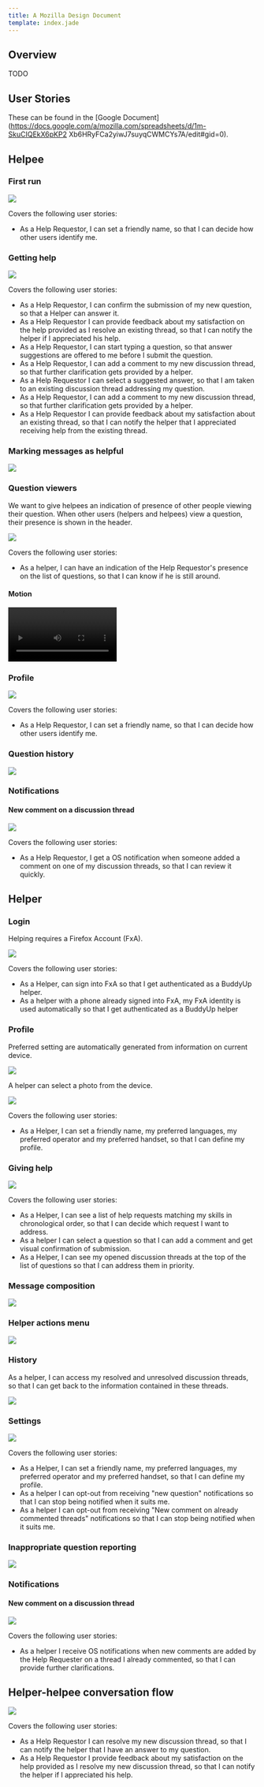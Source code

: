 ```yaml
---
title: A Mozilla Design Document
template: index.jade
---
```


## Overview

TODO

## User Stories

These can be found in the [Google
Document](https://docs.google.com/a/mozilla.com/spreadsheets/d/1m-SkuCIQEkX6pKP2
Xb6HRyFCa2yiwJ7suyqCWMCYs7A/edit#gid=0).

## Helpee

### First run

[![](images/spec/helpee-first-run.png)](images/spec/helpee-first-run.png)

Covers the following user stories:

* As a Help Requestor, I can set a friendly name, so that I can decide how other users identify me.


### Getting help

[![](images/spec/helpee.png)](images/spec/helpee.png)

Covers the following user stories:

* As a Help Requestor, I can confirm the submission of my new question, so that
a Helper can answer it.
* As a Help Requestor I can provide feedback about my satisfaction on the help
provided as I resolve an existing thread, so that I can notify the helper if I
appreciated his help.
* As a Help Requestor, I can start typing a question, so that answer suggestions
are offered to me before I submit the question.
* As a Help Requestor, I can add a comment to my new discussion thread, so that
further clarification gets provided by a helper.
* As a Help Requestor I can select a suggested answer, so that I am taken to an
existing discussion thread addressing my question.
* As a Help Requestor, I can add a comment to my new discussion thread, so that
further clarification gets provided by a helper.
* As a Help Requestor I can provide feedback about my satisfaction about an
existing thread, so that I can notify the helper that I appreciated receiving
help from the existing thread.


### Marking messages as helpful

[![](images/spec/helpful-messages.png)](images/spec/helpful-messages.png)


### Question viewers

We want to give helpees an indication of presence of other people viewing their question. When other users (helpers and helpees) view a question, their presence
is shown in the header.

[![](images/spec/question-viewers.png)](images/spec/question-viewers.png)

Covers the following user stories:

* As a helper, I can have an indication of the Help Requestor's presence on the
list of questions, so that I can know if he is still around.

#### Motion

<video src="prototypes/question-viewers.webm" autoplay loop width="220"></video>


### Profile

[![](images/spec/helpee-profile.png)](images/spec/helpee-profile.png)

Covers the following user stories:

* As a Help Requestor, I can set a friendly name, so that I can decide how other
users identify me.

### Question history

[![](images/spec/helpee-history.png)](images/spec/helpee-history.png)

### Notifications

#### New comment on a discussion thread

[![](images/spec/new-comment-notification.png)](images/spec/new-comment-notification.png)

Covers the following user stories:

* As a Help Requestor, I get a OS notification when someone added a comment on
one of my discussion threads, so that I can review it quickly.


## Helper

### Login

Helping requires a Firefox Account (FxA).

[![](images/spec/helper-login.png)](images/spec/helper-login.png)

Covers the following user stories:

* As a Helper, can sign into FxA so that I get authenticated as a BuddyUp
helper.
* As a helper with a phone already signed into FxA, my FxA identity is used
automatically so that I get authenticated as a BuddyUp helper


### Profile

Preferred setting are automatically generated from information on current
device.

[![](images/spec/helper-profile.png)](images/spec/helper-profile.png)

A helper can select a photo from the device.

[![](images/spec/helper-photo-select.png)](images/spec/helper-photo-select.png)

Covers the following user stories:

* As a Helper, I can set a friendly name, my preferred languages, my preferred operator and my preferred handset, so that I can define my profile.


### Giving help

[![](images/spec/helper.png)](images/spec/helper.png)

Covers the following user stories:

* As a Helper, I can see a list of help requests matching my skills in
chronological order, so that I can decide which request I want to address.
* As a helper I can select a question so that I can add a comment and get visual
confirmation of submission.
* As a Helper, I can see my opened discussion threads at the top of the list of
questions so that I can address them in priority.

### Message composition

[![](images/spec/helper-chat.png)](images/spec/helper-chat.png)


### Helper actions menu

[![](images/spec/helper-actions-menu.png)](images/spec/helper-actions-menu.png)


### History

As a helper, I can access my resolved and unresolved discussion threads, so that I can get back to the information contained in these threads.

[![](images/spec/helper-history.png)](images/spec/helper-history.png)


### Settings

[![](images/spec/helper-settings.png)](images/spec/helper-settings.png)

Covers the following user stories:

* As a Helper, I can set a friendly name, my preferred languages, my preferred operator and my preferred handset, so that I can define my profile.
* As a helper I can opt-out from receiving "new question" notifications so that
I can stop being notified when it suits me.
* As a helper I can opt-out from receiving "New comment on already commented
threads" notifications so that I can stop being notified when it suits me.


### Inappropriate question reporting

[![](images/spec/spam-reporting.png)](images/spec/spam-reporting.png)


### Notifications

#### New comment on a discussion thread

[![](images/spec/new-comment-notification-helper.png)](images/spec/new-comment-notification-helper.png)

Covers the following user stories:

* As a helper I receive OS notifications when new comments are added by the Help
Requester on a thread I already commented, so that I can provide further
clarifications.


## Helper-helpee conversation flow

[![](images/spec/conversation.png)](images/spec/conversation.png)

Covers the following user stories:

* As a Help Requestor I can resolve my new discussion thread, so that I can
notify the helper that I have an answer to my question.
* As a Help Requestor I provide feedback about my satisfaction on the help
provided as I resolve my new discussion thread, so that I can notify the helper
if I appreciated his help.
